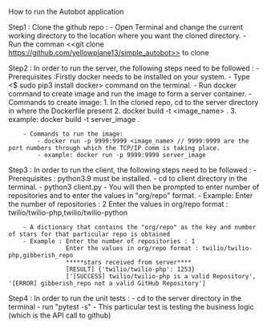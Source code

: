 How to run the Autobot application

Step1 : Clone the github repo :
            - Open Terminal and change the current working directory to the location where you want the cloned directory.
            - Run the comman <<git clone https://github.com/yellowplane13/simple_autobot>> to clone

Step2 : In order to run the server, the following steps need to be followed :
        - Prerequisites :Firstly docker needs to be installed on your system. 
            - Type <$ sudo pip3 install docker> command on the terminal.
        - Run docker command to create image and run the image to form a server container.
        - Commands to create image:
            1. In the cloned repo, cd to the server directory in where the Dockerfile present 
            2. docker build -t <image_name> .
            3. example: docker build -t server_image .

        - Commands to run the image:
            - docker run -p 9999:9999 <image_name> // 9999:9999 are the port numbers through which the TCP/IP comm is taking place.
            - example: docker run -p 9999:9999 server_image

Step3 : In order to run the client, the following steps need to be followed :
        - Prerequisites :  python3.9 must be installed.
        - cd to client directory in the terminal.
        - python3 client.py 
        - You will then be prompted to enter number of repositories and to enter the values in "org/repo" format.
        - Example: 
        Enter the number of repositories : 2
        Enter the values in org/repo format : twilio/twilio-php,twilio/twilio-python

        - A dictionary that contains the "org/repo" as the key and number of stars for that particular repo is obtained
        - Example : Enter the number of repositories : 1
                    Enter the values in org/repo format : twilio/twilio-php,gibberish_repo
                    *****stars received from server****
                    [RESULT] {'twilio/twilio-php': 1253}
                    ['[SUCCESS] twilio/twilio-php is a valid Repository', '[ERROR] gibberish_repo not a valid GitHub Repository']                      

Step4 : In order to run the unit tests :
        - cd to the server directory in the terminal
        - run "pytest -s"
        - This particular test is testing the business logic (which is the API call to github)
